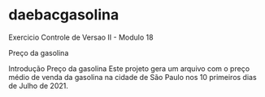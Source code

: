 # daebacgasolina

Exercicio Controle de Versao II - Modulo 18

Preço da gasolina

Introdução
Preço da gasolina
Este projeto gera um arquivo com o preço médio de venda da gasolina na cidade de São Paulo nos 10 primeiros dias de Julho de 2021.
